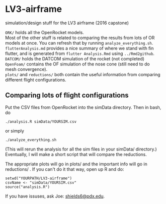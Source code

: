 # LV3-airframe
simulation/design stuff for the LV3 airframe (2016 capstone)

``ORK/`` holds all the OpenRocket models.  
Most of the other stuff is related to comparing the results from lots of OR models at once. You can refresh that by running ``analyze_everything.sh``.  
``flutterAnalysis.md`` provides a nice summary of where we stand with fin flutter, and is generated from ``flutter Analysis.Rmd`` using ``../Rmd2github``.  
``DATCOM/`` holds the DATCOM simulation of the rocket (not completed)  
``OpenFoam/`` contains the OF simulation of the nose cone (still need to do mesh convergence).  
``plots/`` and ``reductions/`` both contain the useful information from comparing different flight configurations.   

## Comparing lots of flight configurations
Put the CSV files from OpenRocket into the simData directory.
Then in bash, do 

    ./analysis.R simData/YOURSIM.csv
or simply

    ./analyze_everything.sh
(This will rerun the analysis for all the sim files in your simData/ directory.) Eventually, I will make a short script that will compare the reductions.

The appropriate plots will go in plots/ and the important info will go in reductions/ .
If you can't do it that way, open up R and do:

    setwd("YOURPATH/LV3-airframe")
    csvName <- "simData/YOURSIM.csv"
    source("analysis.R")

If you have issuses, ask Joe: <shields6@pdx.edu>.
